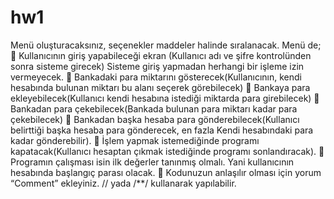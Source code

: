 hw1
===
Menü oluşturacaksınız, seçenekler maddeler halinde sıralanacak. 
Menü de; 
 Kullanıcının giriş yapabileceği ekran (Kullanıcı adı ve şifre kontrolünden sonra sisteme 
girecek) Sisteme giriş yapmadan herhangi bir işleme izin vermeyecek. 
 Bankadaki para miktarını gösterecek(Kullanıcının, kendi hesabında bulunan miktarı bu 
alanı seçerek görebilecek) 
 Bankaya para ekleyebilecek(Kullanıcı kendi hesabına istediği miktarda para girebilecek) 
 Bankadan para çekebilecek(Bankada bulunan para miktarı kadar para çekebilecek) 
 Bankadan başka hesaba para gönderebilecek(Kullanıcı belirttiği başka hesaba para 
gönderecek, en fazla Kendi hesabındaki para kadar gönderebilir). 
 İşlem yapmak istemediğinde programı kapatacak(Kullanıcı hesaptan çıkmak istediğinde 
programı sonlandıracak). 
 Programın çalışması isin ilk değerler tanınmış olmalı. Yani kullanıcının hesabında 
başlangıç parası olacak. 
 Kodunuzun anlaşılır olması için yorum “Comment” ekleyiniz. // yada /**/ kullanarak 
yapılabilir. 
